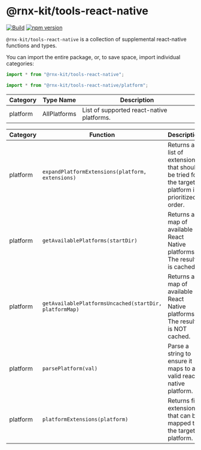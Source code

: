 <!--remove-block start-->

# @rnx-kit/tools-react-native

[![Build](https://github.com/microsoft/rnx-kit/actions/workflows/build.yml/badge.svg)](https://github.com/microsoft/rnx-kit/actions/workflows/build.yml)
[![npm version](https://img.shields.io/npm/v/@rnx-kit/tools-react-native)](https://www.npmjs.com/package/@rnx-kit/tools-react-native)

<!--remove-block end-->

`@rnx-kit/tools-react-native` is a collection of supplemental react-native
functions and types.

You can import the entire package, or, to save space, import individual
categories:

```typescript
import * from "@rnx-kit/tools-react-native";

import * from "@rnx-kit/tools-react-native/platform";
```

<!-- The following table can be updated by running `yarn update-readme` -->
<!-- @rnx-kit/api start -->

| Category | Type Name    | Description                               |
| -------- | ------------ | ----------------------------------------- |
| platform | AllPlatforms | List of supported react-native platforms. |

| Category | Function                                               | Description                                                                                     |
| -------- | ------------------------------------------------------ | ----------------------------------------------------------------------------------------------- |
| platform | `expandPlatformExtensions(platform, extensions)`       | Returns a list of extensions that should be tried for the target platform in prioritized order. |
| platform | `getAvailablePlatforms(startDir)`                      | Returns a map of available React Native platforms. The result is cached.                        |
| platform | `getAvailablePlatformsUncached(startDir, platformMap)` | Returns a map of available React Native platforms. The result is NOT cached.                    |
| platform | `parsePlatform(val)`                                   | Parse a string to ensure it maps to a valid react-native platform.                              |
| platform | `platformExtensions(platform)`                         | Returns file extensions that can be mapped to the target platform.                              |

<!-- @rnx-kit/api end -->
